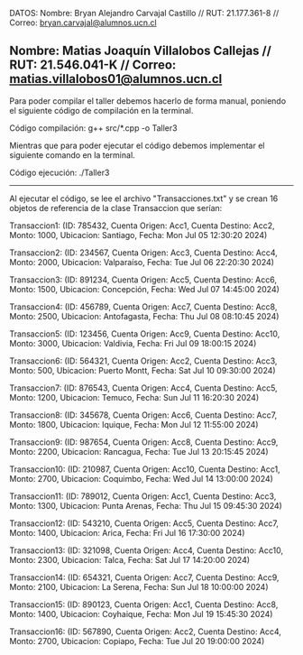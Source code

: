 DATOS:
Nombre: Bryan Alejandro Carvajal Castillo // RUT: 21.177.361-8 // Correo: bryan.carvajal@alumnos.ucn.cl
       
Nombre: Matias Joaquín Villalobos Callejas // RUT: 21.546.041-K // Correo: matias.villalobos01@alumnos.ucn.cl
----------------------------------------------------------------------------------------------------
       
Para poder compilar el taller debemos hacerlo de forma manual, poniendo el siguiente código de compilación en la terminal.

Código compilación: g++ src/*.cpp -o Taller3

Mientras que para poder ejecutar el código debemos implementar el siguiente comando en la terminal.

Código ejecución: ./Taller3

------------------------------------------------------------------------
Al ejecutar el código, se lee el archivo "Transacciones.txt" y se crean 16 objetos de referencia de la clase Transaccion que serían:

Transaccion1: (ID: 785432, Cuenta Origen: Acc1, Cuenta Destino: Acc2, Monto: 1000, Ubicacion: Santiago, Fecha: Mon Jul 05 12:30:20 2024)

Transaccion2: (ID: 234567, Cuenta Origen: Acc3, Cuenta Destino: Acc4, Monto: 2000, Ubicacion: Valparaíso, Fecha: Tue Jul 06 22:20:30 2024)

Transaccion3: (ID: 891234, Cuenta Origen: Acc5, Cuenta Destino: Acc6, Monto: 1500, Ubicacion: Concepción, Fecha: Wed Jul 07 14:45:00 2024)

Transaccion4: (ID: 456789, Cuenta Origen: Acc7, Cuenta Destino: Acc8, Monto: 2500, Ubicacion: Antofagasta, Fecha: Thu Jul 08 08:10:45 2024)

Transaccion5: (ID: 123456, Cuenta Origen: Acc9, Cuenta Destino: Acc10, Monto: 3000, Ubicacion: Valdivia, Fecha: Fri Jul 09 18:00:15 2024)

Transaccion6: (ID: 564321, Cuenta Origen: Acc2, Cuenta Destino: Acc3, Monto: 500, Ubicacion: Puerto Montt, Fecha: Sat Jul 10 09:30:00 2024)

Transaccion7: (ID: 876543, Cuenta Origen: Acc4, Cuenta Destino: Acc5, Monto: 1200, Ubicacion: Temuco, Fecha: Sun Jul 11 16:20:30 2024)

Transaccion8: (ID: 345678, Cuenta Origen: Acc6, Cuenta Destino: Acc7, Monto: 1800, Ubicacion: Iquique, Fecha: Mon Jul 12 11:55:00 2024)

Transaccion9: (ID: 987654, Cuenta Origen: Acc8, Cuenta Destino: Acc9, Monto: 2200, Ubicacion: Rancagua, Fecha: Tue Jul 13 20:15:45 2024)

Transaccion10: (ID: 210987, Cuenta Origen: Acc10, Cuenta Destino: Acc1, Monto: 2700, Ubicacion: Coquimbo, Fecha: Wed Jul 14 13:00:00 2024)

Transaccion11: (ID: 789012, Cuenta Origen: Acc1, Cuenta Destino: Acc3, Monto: 1300, Ubicacion: Punta Arenas, Fecha: Thu Jul 15 09:45:30 2024)

Transaccion12: (ID: 543210, Cuenta Origen: Acc5, Cuenta Destino: Acc7, Monto: 1400, Ubicacion: Arica, Fecha: Fri Jul 16 17:30:00 2024)

Transaccion13: (ID: 321098, Cuenta Origen: Acc4, Cuenta Destino: Acc10, Monto: 2300, Ubicacion: Talca, Fecha: Sat Jul 17 14:20:00 2024)

Transaccion14: (ID: 654321, Cuenta Origen: Acc7, Cuenta Destino: Acc9, Monto: 2100, Ubicacion: La Serena, Fecha: Sun Jul 18 10:00:00 2024)

Transaccion15: (ID: 890123, Cuenta Origen: Acc1, Cuenta Destino: Acc8, Monto: 1400, Ubicacion: Coyhaique, Fecha: Mon Jul 19 15:45:30 2024)

Transaccion16: (ID: 567890, Cuenta Origen: Acc2, Cuenta Destino: Acc4, Monto: 2700, Ubicacion: Copiapo, Fecha: Tue Jul 20 19:00:00 2024)
